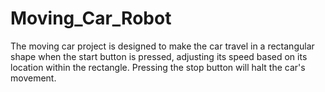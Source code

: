 # Moving_Car_Robot
The moving car project is designed to make the car travel in a rectangular shape when the start button is pressed, adjusting its speed based on its location within the rectangle. Pressing the stop button will halt the car's movement.
